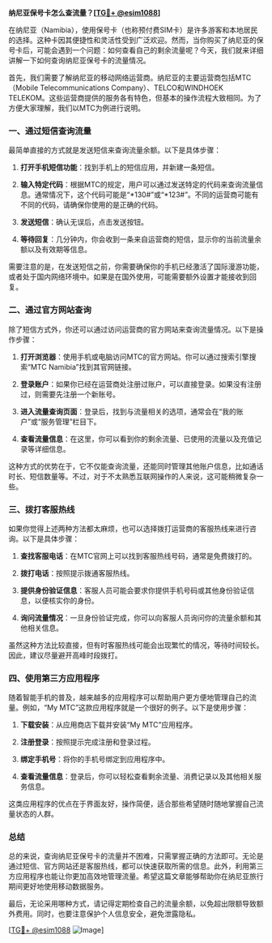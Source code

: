 **纳尼亚保号卡怎么查流量？[[TG💪+ @esim1088](https://t.me/s/esim1088)]**

在纳尼亚（Namibia），使用保号卡（也称预付费SIM卡）是许多游客和本地居民的选择。这种卡因其便捷性和灵活性受到广泛欢迎。然而，当你购买了纳尼亚的保号卡后，可能会遇到一个问题：如何查看自己的剩余流量呢？今天，我们就来详细讲解一下如何查询纳尼亚保号卡的流量情况。

首先，我们需要了解纳尼亚的移动网络运营商。纳尼亚的主要运营商包括MTC（Mobile Telecommunications Company）、TELCO和WINDHOEK TELEKOM。这些运营商提供的服务各有特色，但基本的操作流程大致相同。为了方便大家理解，我们以MTC为例进行说明。

### 一、通过短信查询流量

最简单直接的方式就是发送短信来查询流量余额。以下是具体步骤：

1. **打开手机短信功能**：找到手机上的短信应用，并新建一条短信。
   
2. **输入特定代码**：根据MTC的规定，用户可以通过发送特定的代码来查询流量信息。通常情况下，这个代码可能是“*130#”或“*123#”。不同的运营商可能有不同的代码，请确保你使用的是正确的代码。

3. **发送短信**：确认无误后，点击发送按钮。

4. **等待回复**：几分钟内，你会收到一条来自运营商的短信，显示你的当前流量余额以及有效期等信息。

需要注意的是，在发送短信之前，你需要确保你的手机已经激活了国际漫游功能，或者处于国内网络环境中。如果是在国外使用，可能需要额外设置才能接收到回复。

### 二、通过官方网站查询

除了短信方式外，你还可以通过访问运营商的官方网站来查询流量情况。以下是操作步骤：

1. **打开浏览器**：使用手机或电脑访问MTC的官方网站。你可以通过搜索引擎搜索“MTC Namibia”找到其官网链接。

2. **登录账户**：如果你已经在运营商处注册过账户，可以直接登录。如果没有注册过，则需要先注册一个新账号。

3. **进入流量查询页面**：登录后，找到与流量相关的选项，通常会在“我的账户”或“服务管理”栏目下。

4. **查看流量信息**：在这里，你可以看到你的剩余流量、已使用的流量以及充值记录等详细信息。

这种方式的优势在于，它不仅能查询流量，还能同时管理其他账户信息，比如通话时长、短信数量等。不过，对于不太熟悉互联网操作的人来说，这可能稍微复杂一些。

### 三、拨打客服热线

如果你觉得上述两种方法都太麻烦，也可以选择拨打运营商的客服热线来进行咨询。以下是具体步骤：

1. **查找客服电话**：在MTC官网上可以找到客服热线号码，通常是免费拨打的。

2. **拨打电话**：按照提示拨通客服热线。

3. **提供身份验证信息**：客服人员可能会要求你提供手机号码或其他身份验证信息，以便核实你的身份。

4. **询问流量情况**：一旦身份验证完成，你可以向客服人员询问你的流量余额和其他相关信息。

虽然这种方法比较直接，但有时客服热线可能会出现繁忙的情况，等待时间较长。因此，建议尽量避开高峰时段拨打。

### 四、使用第三方应用程序

随着智能手机的普及，越来越多的应用程序可以帮助用户更方便地管理自己的流量。例如，“My MTC”这款应用程序就是一个很好的例子。以下是使用步骤：

1. **下载安装**：从应用商店下载并安装“My MTC”应用程序。

2. **注册登录**：按照提示完成注册和登录过程。

3. **绑定手机号**：将你的手机号绑定到应用程序中。

4. **查看流量信息**：登录后，你可以轻松查看剩余流量、消费记录以及其他相关服务信息。

这类应用程序的优点在于界面友好，操作简便，适合那些希望随时随地掌握自己流量状态的人群。

### 总结

总的来说，查询纳尼亚保号卡的流量并不困难，只需掌握正确的方法即可。无论是通过短信、官方网站还是客服热线，都可以快速获取所需的信息。此外，利用第三方应用程序也能让你更加高效地管理流量。希望这篇文章能够帮助你在纳尼亚旅行期间更好地使用移动数据服务。

最后，无论采用哪种方式，请记得定期检查自己的流量余额，以免超出限额导致额外费用。同时，也要注意保护个人信息安全，避免泄露隐私。

[[TG💪+ @esim1088](https://t.me/s/esim1088) ![Image](https://i.postimg.cc/4NQfJmqS/Snipaste-2025-05-13-00-14-12.png)]